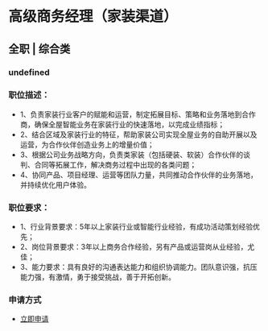 
# 高级商务经理（家装渠道）
## 全职  |  综合类
### undefined

### 职位描述：
- 1、负责家装行业客户的赋能和运营，制定拓展目标、策略和业务落地到合作商，确保全屋智能业务在家装行业的快速落地，以完成业绩指标；
- 2、结合区域及家装行业的特征，帮助家装公司实现全屋业务的自助开展以及运营，为合作伙伴创造业务上的增量价值；
- 3、根据公司业务战略方向，负责类家装（包括硬装、软装）合作伙伴的谈判、合同等拓展工作，解决商务过程中出现的各类问题；
- 4、协同产品、项目经理、运营等团队力量，共同推动合作伙伴的业务落地，并持续优化用户体验。

### 职位要求：
- 1、行业背景要求：5年以上家装行业或智能行业经验，有成功活动策划经验优先；
- 2、岗位背景要求：3年以上商务合作经验，另有产品或运营岗从业经验，尤佳；
- 3、能力要求：具有良好的沟通表达能力和组织协调能力。团队意识强，抗压能力强，有激情，勇于接受挑战，善于开拓创新。
### 申请方式
- <a href="mailto:hr@tuya.com" title=yourName-高级商务经理（家装渠道）>立即申请</a>
